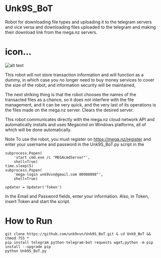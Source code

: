 # Unk9S_BoT
Robot for downloading file types and uploading it to the telegram servers and vice versa and downloading files uploaded to the telegram and making their download link from the mega.nz servers.

# icon...

![alt text][logo]

[logo]: https://raw.githubusercontent.com/unk9vvn/Unk9S_BoT/master/icon.jpg "Logo Title Text 2"





This robot will not store transaction information and will function as a dummy, in which case you no longer need to buy money services to cover the size of the robot, and information security will be maintained,

The next striking thing is that the robot chooses the names of the transacted files as a chance, so it does not interfere with the file management, and it can be very quick, and the very last of its operations is the files made on the mega.nz server. Clears the desired server.

This robot communicates directly with the mega.nz cloud network API and automatically installs and uses Megacmd on Windows platforms, all of which will be done automatically.

Note To use the robot, you must register on https://mega.nz/register and enter your username and password in the Unk9S_BoT.py script in the

    subprocess.Popen(
        'start cmd.exe /c "MEGAcmdServer"',
        shell=True)
    time.sleep(5)
    subprocess.Popen(
        'mega-login unk9vvn@gmail.com 00980098"',
        shell=True)

    updater = Updater('Token')
        
In the Email and Password fields, enter your information. Also, in Token, insert Token and start the script.


# How to Run
```
git clone https://github.com/unk9vvn/Unk9S_BoT.git & cd Unk9_BoT && chmod 755 *
pip install telegram python-telegram-bot requests wget;python -m pip install --upgrade pip
python Unk9S_BoT.py
```
